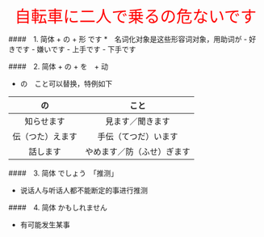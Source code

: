 <center><font face="黑体" color=red size=6>自転車に二人で乗るの危ないです</font></center>

####　1.  简体 + の + 形 です
*　名词化对象是这些形容词对象，用助词が
	- 好きです
	- 嫌いです
	- 上手です
	- 下手です
	
	
####　2.  简体 + の + を　+ 动
* の　こと可以替换，特例如下

| の  | こと |
| :----: | :----:  |
| 知らせます  | 見ます／聞きます |
| 伝（つた）えます  | 手伝（てつだ）います |
| 話します    | やめます／防（ふせ）ぎます |

 


####　3.  简体 でしょう　「推测」
* 说话人与听话人都不能断定的事进行推测




####　4.  简体 かもしれません
* 有可能发生某事
